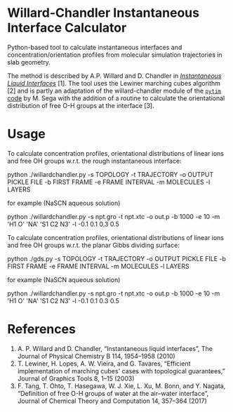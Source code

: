 # Willard-Chandler Instantaneous Interface Calculator
Python-based tool to calculate instantaneous interfaces and concentration/orientation profiles from molecular simulation trajectories in slab geometry.

The method is described by A.P. Willard and D. Chandler in [_Instantaneous Liquid Interfaces_](https://pubs.acs.org/doi/10.1021/jp909219k) [1]. The tool uses the Lewiner marching cubes algorithm [2] and is partly an adaptation of the willard-chandler module of the [`pytim` code](https://github.com/Marcello-Sega/pytim) by M. Sega with the addition of a routine to calculate the orientational distribution of free O-H groups at the interface [3].

# Usage

To calculate concentration profiles, orientational distributions of linear ions and free OH groups w.r.t. the rough instantaneous interface:

python ./willardchandler.py -s TOPOLOGY -t TRAJECTORY -o OUTPUT PICKLE FILE -b FIRST FRAME -e FRAME INTERVAL -m MOLECULES -l LAYERS

for example (NaSCN aqueous solution)

python ./willardchandler.py -s npt.gro -t npt.xtc -o out.p -b 1000 -e 10 -m 'H1 O' 'NA' 'S1 C2 N3' -l -0.1 0.1 0.3 0.5

To calculate concentration profiles, orientational distributions of linear ions and free OH groups w.r.t. the planar Gibbs dividing surface:

python ./gds.py -s TOPOLOGY -t TRAJECTORY -o OUTPUT PICKLE FILE -b FIRST FRAME -e FRAME INTERVAL -m MOLECULES -l LAYERS

for example (NaSCN aqueous solution)

python ./willardchandler.py -s npt.gro -t npt.xtc -o out.p -b 1000 -e 10 -m 'H1 O' 'NA' 'S1 C2 N3' -l -0.1 0.1 0.3 0.5

# References

1. A. P. Willard and D. Chandler, “Instantaneous liquid interfaces”, The Journal of Physical Chemistry B 114, 1954–1958 (2010)
2. T. Lewiner, H. Lopes, A. W. Vieira, and G. Tavares, “Efficient implementation of marching cubes' cases with topological guarantees,” Journal of Graphics Tools 8, 1–15 (2003)
3. F. Tang, T. Ohto, T. Hasegawa, W. J. Xie, L. Xu, M. Bonn, and Y. Nagata, “Definition of free O-H groups of water at the air–water interface”, Journal of Chemical Theory and Computation 14, 357–364 (2017)
